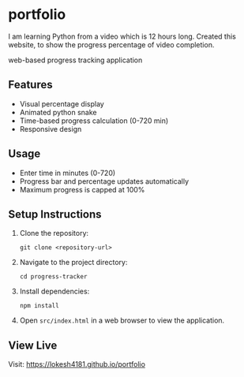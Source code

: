 # portfolio
I am learning Python from a video which is 12 hours long. Created this website, to show the progress percentage of video completion.

web-based progress tracking application

## Features
- Visual percentage display
- Animated python snake
- Time-based progress calculation (0-720 min)
- Responsive design

## Usage
- Enter time in minutes (0-720)
- Progress bar and percentage updates automatically
- Maximum progress is capped at 100%

## Setup Instructions
1. Clone the repository:
   ```
   git clone <repository-url>
   ```
2. Navigate to the project directory:
   ```
   cd progress-tracker
   ```
3. Install dependencies:
   ```
   npm install
   ```
4. Open `src/index.html` in a web browser to view the application.

## View Live

Visit: https://lokesh4181.github.io/portfolio
